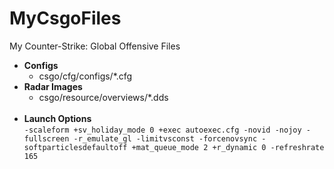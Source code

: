 
# MyCsgoFiles
My Counter-Strike: Global Offensive Files

* __Configs__
  * csgo/cfg/configs/*.cfg
* __Radar Images__
  * csgo/resource/overviews/*.dds
  <br/><br/>
* __Launch Options__<br/>
`-scaleform +sv_holiday_mode 0 +exec autoexec.cfg -novid -nojoy -fullscreen -r_emulate_gl -limitvsconst -forcenovsync -softparticlesdefaultoff +mat_queue_mode 2 +r_dynamic 0 -refreshrate 165`
